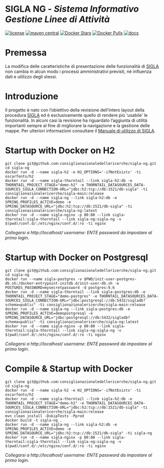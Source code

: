 # SIGLA NG - _Sistema Informativo Gestione Linee di Attività_

[![license](https://img.shields.io/badge/License-AGPL%20v3-blue.svg)](LICENSE)
[![maven central](https://img.shields.io/maven-central/v/it.cnr.si.sigla/sigla-ng.svg?style=flat)](https://mvnrepository.com/artifact/it.cnr.si.sigla/sigla-ng)
[![Docker Stars](https://img.shields.io/docker/stars/consiglionazionalericerche/sigla-ng.svg)](https://hub.docker.com/r/consiglionazionalericerche/sigla-ng/)
[![Docker Pulls](https://img.shields.io/docker/pulls/consiglionazionalericerche/sigla-ng.svg)](https://hub.docker.com/r/consiglionazionalericerche/sigla-ng/)
[![docs](https://img.shields.io/travis/consiglionazionaledellericerche/sigla-main.svg?label=docs)](https://consiglionazionaledellericerche.github.io/sigla-main)

# Premessa

La modifica delle caratteristiche di presentazione delle funzionalità di [SIGLA](https://github.com/consiglionazionaledellericerche/sigla-main) 
non cambia in alcun modo i processi amministrativi previsti, né influenza dati e utilizzo degli stessi.

# Introduzione

Il progetto è nato con l’obiettivo della revisione dell’intero layout della procedura [SIGLA](https://github.com/consiglionazionaledellericerche/sigla-main) 
ed è esclusivamente quello di rendere più ‘usabile’ le funzionalità. In alcuni casi la revisione ha riguardato l’aggiunta di utilità importanti sempre al fine di migliorare la navigazione e la gestione delle mappe.
Per ulteriori informazioni consultare il [Manuale di utilizzo di SIGLA](https://consiglionazionaledellericerche.github.io/sigla-main/nuovo_layout.html).             

# Startup with Docker on H2
```shell script
git clone git@github.com:consiglionazionaledellericerche/sigla-ng.git
cd sigla-ng
docker run -d --name sigla-h2 -e H2_OPTIONS='-ifNotExists' -ti oscarfonts/h2
docker run -d --name sigla-thorntail --link sigla-h2:db -e THORNTAIL_PROJECT_STAGE="demo-h2" -e THORNTAIL_DATASOURCES_DATA-SOURCES_SIGLA_CONNECTION-URL="jdbc:h2:tcp://db:1521/db-sigla" -ti consiglionazionalericerche/sigla-main:release
docker run -d --name sigla-ng --link sigla-h2:db -e SPRING_PROFILES_ACTIVE=demo -e SPRING_DATASOURCE_URL="jdbc:h2:tcp://db:1521/db-sigla" -ti consiglionazionalericerche/sigla-ng:latest
docker run -d --name sigla-nginx -p 80:80 --link sigla-thorntail:sigla-thorntail --link sigla-ng:sigla-ng -v $(pwd)/conf.d/:/etc/nginx/conf.d/:ro -ti nginx
```
_Collegarsi a http://localhost/ username: ENTE password da impostare al primo login._

# Startup with Docker on Postgresql
```shell script
git clone git@github.com:consiglionazionaledellericerche/sigla-ng.git
cd sigla-ng
docker run --name sigla-postgres -v $PWD/init-user-postgres-db.sh:/docker-entrypoint-initdb.d/init-user-db.sh -e POSTGRES_PASSWORD=mysecretpassword -d postgres:9.6
docker run -d --name sigla-thorntail --link sigla-postgres:db -e THORNTAIL_PROJECT_STAGE="demo-postgres" -e THORNTAIL_DATASOURCES_DATA-SOURCES_SIGLA_CONNECTION-URL="jdbc:postgresql://db:5432/sigladb?schema=public" -ti consiglionazionalericerche/sigla-main:release
docker run -d --name sigla-ng --link sigla-postgres:db -e SPRING_PROFILES_ACTIVE=demopostgresql -e SPRING_DATASOURCE_URL="jdbc:postgresql://db:5432/sigladb?schema=public" -ti consiglionazionalericerche/sigla-ng:latest
docker run -d --name sigla-nginx -p 80:80 --link sigla-thorntail:sigla-thorntail --link sigla-ng:sigla-ng -v $(pwd)/conf.d/:/etc/nginx/conf.d/:ro -ti nginx
```
_Collegarsi a http://localhost/ username: ENTE password da impostare al primo login._
 
# Compile & Startup with Docker
```shell script
git clone git@github.com:consiglionazionaledellericerche/sigla-ng.git
cd sigla-ng
docker run -d --name sigla-h2 -e H2_OPTIONS='-ifNotExists' -ti oscarfonts/h2
docker run -d --name sigla-thorntail --link sigla-h2:db -e THORNTAIL_PROJECT_STAGE="demo-h2" -e THORNTAIL_DATASOURCES_DATA-SOURCES_SIGLA_CONNECTION-URL="jdbc:h2:tcp://db:1521/db-sigla" -ti consiglionazionalericerche/sigla-main:release
mvn clean install -DskipTests -Pprod
docker build -t sigla-ng .
docker run -d --name sigla-ng --link sigla-h2:db -e SPRING_PROFILES_ACTIVE=demo -e SPRING_DATASOURCE_URL="jdbc:h2:tcp://db:1521/db-sigla" -ti sigla-ng
docker run -d --name sigla-nginx -p 80:80 --link sigla-thorntail:sigla-thorntail --link sigla-ng:sigla-ng -v $(pwd)/conf.d/:/etc/nginx/conf.d/:ro -ti nginx
```
_Collegarsi a http://localhost/ username: ENTE password da impostare al primo login._
